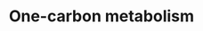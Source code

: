 ---
annotations:
- id: PW:0000189
  parent: regulatory pathway
  type: Pathway Ontology
  value: folate mediated one-carbon metabolic pathway
authors:
- Michiel
- Khanspers
- MaintBot
- AlexanderPico
- Evelo
- Ddigles
- Mkutmon
- Egonw
- Fehrhart
- Eweitz
description: This one-carbon metabolism pathway is centered around folate. Folate
  is the primary methyl-group donor for processes such as DNA methylation reactions,
  nucleotide synthesis and DNA repair mechanisms. An important pathway for any study
  related to folate or DNA methylation.  Differential methylation (e.g. hypermethylation
  of tumor suppressors) as well as disturbances in nucleotide synthesis and repair,
  are associated with several forms of cancer. There are also indications that hypermethylation
  is involved in the progression of adenomas to cancer.  Inferred from human one-carbon
  metabolism pathway.
last-edited: 2021-05-08
organisms:
- Mus musculus
redirect_from:
- /index.php/Pathway:WP435
- /instance/WP435
- /instance/WP435_rr116571
revision: r116571
schema-jsonld:
- '@context': https://schema.org/
  '@id': https://wikipathways.github.io/pathways/WP435.html
  '@type': Dataset
  creator:
    '@type': Organization
    name: WikiPathways
  description: This one-carbon metabolism pathway is centered around folate. Folate
    is the primary methyl-group donor for processes such as DNA methylation reactions,
    nucleotide synthesis and DNA repair mechanisms. An important pathway for any study
    related to folate or DNA methylation.  Differential methylation (e.g. hypermethylation
    of tumor suppressors) as well as disturbances in nucleotide synthesis and repair,
    are associated with several forms of cancer. There are also indications that hypermethylation
    is involved in the progression of adenomas to cancer.  Inferred from human one-carbon
    metabolism pathway.
  keywords:
  - 10-Formyl Tetrahydrofolate
  - 5,10-Methenyl Tetrahydrofolate
  - 5,10-Methylene Tetrahydrofolate
  - 5-Formiminotetrahydrofolic acid
  - 5-Formyltetrahydrofolate
  - 5-Methyl Tetrahydrofolate
  - Ahcy
  - Aldh1l1
  - Amt
  - Atic
  - Betaine
  - Bhmt
  - Cobalamin
  - Dhfr
  - Dihydrofolate
  - Dnmt1
  - Dnmt3a
  - Dnmt3b
  - Ehmt1
  - Ehmt2
  - Ethanol
  - Folh1
  - Ftcd
  - Gart
  - Glycine
  - Homocysteine
  - Kiaa0828
  - L-Methionine
  - L-Serine
  - Mat2b
  - Matia
  - Methylcobalamin
  - Monoglutamate
  - Mtfmt
  - Mthfd1
  - Mthfd1l
  - Mthfd2
  - Mthfr
  - Mthfs
  - Mtr
  - Mtrr
  - Polyglutamate
  - Riboflavin/Vitamin B2
  - S-Adenosylhomocysteine
  - S-Adenosylmethionine
  - Shmt1
  - Shmt2
  - Tcn II
  - Tetrahydrofolate
  - Tyms
  - dTMP
  - dUMP
  license: CC0
  name: One-carbon metabolism
seo: CreativeWork
title: One-carbon metabolism
wpid: WP435
---